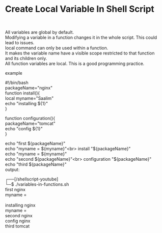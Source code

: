 <h1>  Create Local Variable In Shell Script </h1><br>
<p>

All variables are global by default.<br>
Modifying a variable in a function changes it in the whole script. This could lead to issues.<br>
local command can only be used within a function.<br>
It makes the variable name have a visible scope restricted to that function and its children only.<br>
All function variables are local. This is a good programming practice.<br>


example<br>

#!/bin/bash<br>
packageName="nginx"<br>
function install(){<br>
    local myname="Saalim"<br>
    echo "installing ${1}"<br>
}<br>

function configuration(){<br>
    packageName="tomcat"<br>
    echo "config ${1}"<br>
}<br>

echo "first ${packageName}"<br>
echo "myname = ${myname}"<br>
install "${packageName}"<br>
echo "myname = ${myname}"<br>
echo "second ${packageName}"<br>
configuration "${packageName}"<br>
echo "third ${packageName}"<br>
output:<br>

┌──[/shellscript-youtube]<br>
└─$ ./variables-in-functions.sh<br>
first nginx<br>
myname =<br><br>
installing nginx<br>
myname =<br>
second nginx<br>
config nginx<br>
third tomcat<br>


</p>